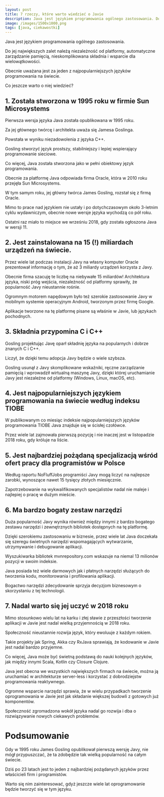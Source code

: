 ```yaml
---
layout: post
title: 7 rzeczy, które warto wiedzieć o Javie
description: Java jest językiem programowania ogólnego zastosowania. Do jej największych zalet należą niezależność od platformy, automatyczne zarządzanie pamięcią, nieskomplikowana składnia i wsparcie dla wielowątkowości. Obecnie uważana jest za jeden z najpopularniejszych języków programowania na świecie.
image: /images/1500x1000.png
tags: [java, ciekawostki]
---
```


Java jest językiem programowania ogólnego zastosowania. 

Do jej największych zalet należą niezależność od platformy, automatyczne zarządzanie pamięcią, nieskomplikowana składnia i wsparcie dla wielowątkowości. 

Obecnie uważana jest za jeden z najpopularniejszych języków programowania na świecie. 

Co jeszcze warto o niej wiedzieć?

## 1. Została stworzona w 1995 roku w firmie Sun Microsystems

Pierwsza wersja języka Java została opublikowana w 1995 roku. 

Za jej głównego twórcę i architekta uważa się Jamesa Goslinga. 

Powstała w wyniku niezadowolenia z języka C++. 

Gosling stworzyć język prostszy, stabilniejszy i lepiej wspierający programowanie sieciowe. 

Co więcej, Java została stworzona jako w pełni obiektowy język programowania. 

Obecnie za platformę Java odpowiada firma Oracle, która w 2010 roku przejęła Sun Microsystems. 

W tym samym roku, jej główny twórca James Gosling, rozstał się z firmą Oracle. 

Mimo to prace nad językiem nie ustały i po dotychczasowym około 3-letnim cyklu wydawniczym, obecnie nowe wersje języka wychodzą co pół roku. 

Ostatni raz miało to miejsce we wrześniu 2018, gdy została ogłoszona Java w wersji 11.

## 2. Jest zainstalowana na 15 (!) miliardach urządzeń na świecie.

Przez wiele lat podczas instalacji Javy na własny komputer Oracle prezentował informację o tym, że aż 3 miliardy urządzeń korzysta z Javy. 

Obecnie firma szacuję te liczbę na niebywałe 15 miliardów! Architektura języka, niski próg wejścia, niezależność od platformy sprawiły, że popularność Javy nieustannie rośnie. 

Ogromnym motorem napędowym było też szerokie zastosowanie Javy w mobilnym systemie operacyjnym Android, tworzonym przez firmę Google. 

Aplikacje tworzone na tę platformę pisane są właśnie w Javie, lub językach pochodnych.

## 3. Składnia przypomina C i C++

Gosling projektując Javę oparł składnię języka na popularnych i dobrze znanych C i C++. 

Liczył, że dzięki temu adopcja Javy będzie o wiele szybsza. 

Gosling usunął z Javy skomplikowane wskaźniki, ręczne zarządzanie pamięcią i wprowadził wirtualną maszynę Javy, dzięki której uruchamianie Javy jest niezależne od platformy (Windows, Linux, macOS, etc).

## 4. Jest najpopularniejszych językiem programowania na świecie według indeksu TIOBE

W publikowanym co miesiąc indeksie najpopularniejszych języków programowania TIOBE Java znajduje się w ścisłej czołówce. 

Przez wiele lat zajmowała pierwszą pozycję i nie inaczej jest w listopadzie 2018 roku, gdy króluje na liście.

## 5. Jest najbardziej pożądaną specjalizacją wśród ofert pracy dla programistów w Polsce

Według raportu NoFluffJobs programiści Javy mogą liczyć na najlepsze zarobki, wynoszące nawet 15 tysięcy złotych miesięcznie. 

Zapotrzebowanie na wykwalifikowanych specjalistów nadal nie maleje i najlepiej o pracę w dużym mieście.

## 6. Ma bardzo bogaty zestaw narzędzi

Duża popularność Javy wynika również między innymi z bardzo bogatego zestawu narzędzi i zewnętrznych bibliotek dostępnych na tę platformę. 

Dzięki szerokiemu zastosowaniu w biznesie, przez wiele lat Java doczekała się szeregu świetnych narzędzi wspomagających wytwarzanie, utrzymywanie i debugowanie aplikacji. 

Wyszukiwarka bibliotek mvnrepository.com wskazuje na niemal 13 milionów pozycji w swoim indeksie. 

Java posiada też wiele darmowych jak i płatnych narzędzi służących do tworzenia kodu, monitorowania i profilowania aplikacji. 

Bogactwo narzędzi zdecydowanie sprzyja decyzjom biznesowym o skorzystaniu z tej technologii.

## 7. Nadal warto się jej uczyć w 2018 roku

Mimo stosunkowo wielu lat na karku i złej sławie z przeszłości tworzenie aplikacji w Javie jest nadal wielką przyjemnością w 2018 roku. 

Społeczność nieustannie rozwija język, który ewoluuje z każdym rokiem. 

Takie projekty jak Spring, Akka czy RxJava sprawiają, że kodowanie w Javie jest nadal bardzo przyjemne. 

Co więcej, Java może być świetną podstawą do nauki kolejnych języków, jak między innymi Scala, Kotlin czy Closure Clojure. 

Java jest obecna we wszystkich największych firmach na świecie, można ją uruchamiać w architekturze server-less i korzystać z dobrodziejstw programowania reaktywnego. 

Ogromne wsparcie narzędzi sprawia, że w wielu przypadkach tworzenie oprogramowania w Javie jest jak składanie większej budowli z gotowych już komponentów. 

Społeczność zgromadzona wokół języka nadal go rozwija i dba o rozwiązywanie nowych ciekawych problemów.

# Podsumowanie

Gdy w 1995 roku James Gosling opublikował pierwszą wersję Javy, nie mógł przypuszczać, że ta zdobędzie tak wielką popularność na całym świecie. 

Dziś po 23 latach jest to jeden z najbardziej pożądanych języków przez właścicieli firm i programistów. 

Warto się nim zainteresować, gdyż jeszcze wiele lat oprogramowanie będzie tworzyć się w tym języku.
